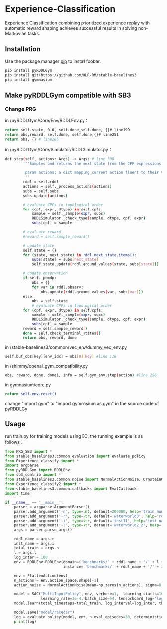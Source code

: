 # Experience-Classification
Experience Classification combining prioritized experience replay with automatic reward shaping achieves successful results in solving non-Markovian tasks.

## Installation

Use the package manager [pip](https://pip.pypa.io/en/stable/) to install foobar.

```bash
pip install pyRDDLGym
pip install git+https://github.com/DLR-RM/stable-baselines3
pip install gymnasium
```
## Make pyRDDLGym compatible with SB3
### Change PRG
in /pyRDDLGym/Core/Env/RDDLEnv.py：
```bash
return self.state, 0.0, self.done,self.done, {}# line199
return obs,reward, self.done, self.done,{}# line251
return obs, {} # line286
```
in /pyRDDLGym/Core/Simulator/RDDLSimulator.py：
```bash
def step(self, actions: Args) -> Args: # line 308
        '''Samples and returns the next state from the CPF expressions.

        :param actions: a dict mapping current action fluent to their values
        '''
        rddl = self.rddl
        actions = self._process_actions(actions)
        subs = self.subs
        subs.update(actions)

        # evaluate CPFs in topological order
        for (cpf, expr, dtype) in self.cpfs:
            sample = self._sample(expr, subs)
            RDDLSimulator._check_type(sample, dtype, cpf, expr)
            subs[cpf] = sample

        # evaluate reward
        #reward = self.sample_reward()

        # update state
        self.state = {}
        for (state, next_state) in rddl.next_state.items():
            subs[state] = subs[next_state]
            self.state.update(rddl.ground_values(state, subs[state]))

        # update observation
        if self._pomdp:
            obs = {}
            for var in rddl.observ:
                obs.update(rddl.ground_values(var, subs[var]))
        else:
            obs = self.state
            # evaluate CPFs in topological order
        for (cpf, expr, dtype) in self.cpfs:
            sample = self._sample(expr, subs)
            RDDLSimulator._check_type(sample, dtype, cpf, expr)
            subs[cpf] = sample
        reward = self.sample_reward()
        done = self.check_terminal_states()
        return obs, reward, done
```
in /stable-baselines3/common/vec_env/dummy_vec_env.py
```bash
self.buf_obs[key][env_idx] = obs[0][key] #line 116
```
in /shimmy/openai_gym_compatibility.py
```bash
obs, reward, done, done1, info = self.gym_env.step(action) #line 256
```
in gymnasium/core.py
```bash
return self.env.reset()
```
change "import gym" to "import gymnasium as gym" in the source code of pyRDDLGy
## Usage
run train.py for training models using EC, the running example is as follows：
```python
from PRG_SB3 import *
from stable_baselines3.common.evaluation import evaluate_policy
from Experience_classify import *
import argparse
from pyRDDLGym import RDDLEnv
from sb3_contrib import *
from stable_baselines3.common.noise import NormalActionNoise, OrnsteinUhlenbeckActionNoise
from Experience_classify2 import *
from stable_baselines3.common.callbacks import EvalCallback
import time

if __name__ == '__main__':
    parser = argparse.ArgumentParser()
    parser.add_argument('-n', type=int, default=200000, help='train num')
    parser.add_argument('-r', type=str, default='waterworld3', help='rddl name')
    parser.add_argument('-i', type=str, default='inst11', help='inst name')
    parser.add_argument('-l', type=str, default='waterworld2_2', help='inst name')
    args = parser.parse_args()

    rddl_name = args.r
    inst_name = args.i
    total_train = args.n
    l = args.l
    log_inter = 100
    env = RDDLEnv.RDDLEnv(domain=('benchmarks/' + rddl_name + '/' + l + '.rddl'),
                          instance=('benchmarks/' + rddl_name + '/' + inst_name + '.rddl'))

    env = FlattenAction(env)
    n_actions = env.action_space.shape[-1]
    action_noise = NormalActionNoise(mean=np.zeros(n_actions), sigma=0.1 * np.ones(n_actions))

    model = SAC("MultiInputPolicy", env, verbose=1,  learning_starts=1000,
                learning_rate=3e-4, batch_size=64, tensorboard_log='log', train_freq=1,)
    model.learn(total_timesteps=total_train, log_interval=log_inter, tb_log_name='TD3_' + l, )

    model.save("model/racecar")
    log = evaluate_policy(model, env, n_eval_episodes=30, deterministic=True)
    print(log)
```
